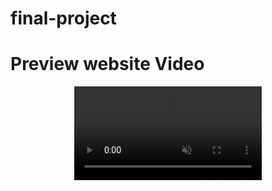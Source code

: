 # final-project
# Preview website Video
<p align="center">
                  <video src="assets/_VID_20230805_114750.mp4" loop muted autoplay></video>

</p>
 